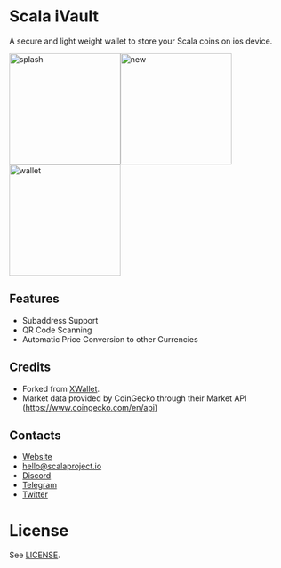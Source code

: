 # Scala  iVault

A secure and light weight wallet to store your Scala coins on ios device.

<img src="docs/splash.png" alt="splash" width="200px" /><img src="docs/new.png" alt="new" width="200px" /><img src="docs/wallet.png" alt="wallet" width="200px"/>

## Features		
* Subaddress Support
* QR Code Scanning
* Automatic Price Conversion to other Currencies

## Credits
* Forked from [XWallet](docs/xwallet.md).
* Market data provided by CoinGecko through their Market API (https://www.coingecko.com/en/api)

## Contacts
* [Website](https://scalaproject.io/)
* [hello@scalaproject.io](mailto:hello@scalaproject.io)
* [Discord](https://discord.gg/djAFVvy)
* [Telegram](https://t.me/scalaofficial)
* [Twitter](https://twitter.com/scalahq)


# License

See [LICENSE](https://github.com/scala-network/ScalaIVault/blob/master/LICENSE).

